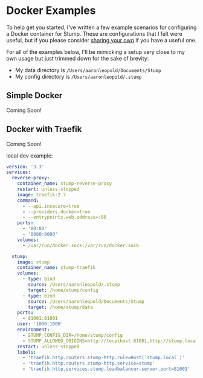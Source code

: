 # Docker Examples

To help get you started, I've written a few example scenarios for configuring a Docker container for Stump. These are configurations that I felt were useful, but if you please consider [sharing your own](https://github.com/aaronleopold/stump/issues/new/choose) if you have a useful one.

For all of the examples below, I'll be mimicking a setup very close to my own usage but just trimmed down for the sake of brevity:

- My data directory is `/Users/aaronleopold/Documents/Stump`
- My config directory is `/Users/aaronleopold/.stump`

## Simple Docker

Coming Soon!

## Docker with Traefik

Coming Soon!

local dev example:

```yaml
version: '3.3'
services:
  reverse-proxy:
    container_name: stump-reverse-proxy
    restart: unless-stopped
    image: traefik:2.7
    command:
      - --api.insecure=true
      - --providers.docker=true
      - --entrypoints.web.address=:80
    ports:
      - '80:80'
      - '8080:8080'
    volumes:
      - /var/run/docker.sock:/var/run/docker.sock

  stump:
    image: stump
    container_name: stump-traefik
    volumes:
      - type: bind
        source: /Users/aaronleopold/.stump
        target: /home/stump/config
      - type: bind
        source: /Users/aaronleopold/Documents/Stump
        target: /home/stump/data
    ports:
      - 81001:81001
    user: '1000:1000'
    environment:
      - STUMP_CONFIG_DIR=/home/stump/config
      - STUMP_ALLOWED_ORIGINS=http://localhost:81001,http://stump.local
    restart: unless-stopped
    labels:
      - 'traefik.http.routers.stump-http.rule=Host(`stump.local`)'
      - 'traefik.http.routers.stump-http.service=stump'
      - 'traefik.http.services.stump.loadbalancer.server.port=81001'
```
